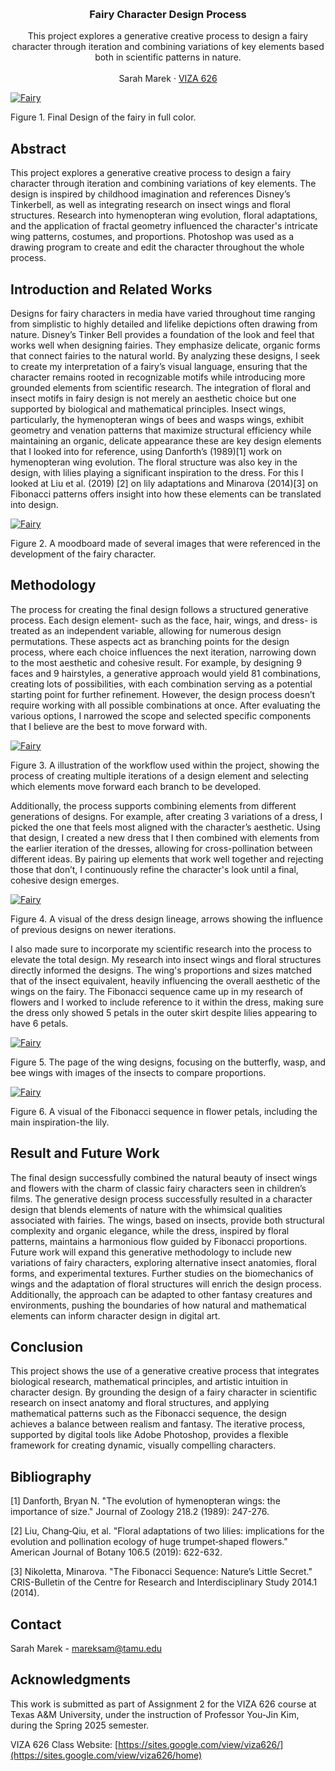 <!-- Improved compatibility of back to top link: See: https://github.com/othneildrew/Best-README-Template/pull/73 -->
<a id="readme-top"></a>

<!-- PROJECT SHIELDS -->
<!--
*** I'm using markdown "reference style" links for readability.
*** Reference links are enclosed in brackets [ ] instead of parentheses ( ).
*** See the bottom of this document for the declaration of the reference variables
*** for contributors-url, forks-url, etc. This is an optional, concise syntax you may use.
*** https://www.markdownguide.org/basic-syntax/#reference-style-links
-->




<!-- PROJECT LOGO -->
<br />
<div align="center">
  </a>

  <h3 align="center">Fairy Character Design Process </h3>

  <p align="center">
    This project explores a generative creative process to design a fairy character through iteration and combining variations of key elements based both in scientific patterns in nature. 
    <br />
    <br />
    <a >Sarah Marek</a>
    &middot;
    <a href="https://sites.google.com/view/viza626/home">VIZA 626</a>
  </p>
</div>

[![Fairy][images-fig1]](https://example.com)

Figure 1. Final Design of the fairy in full color. 
<!-- Abstract -->
## Abstract
This project explores a generative creative process to design a fairy character through iteration and combining variations of key elements. The design is inspired by childhood imagination and references Disney’s Tinkerbell, as well as integrating research on insect wings and floral structures. Research into hymenopteran wing evolution, floral adaptations, and the application of fractal geometry influenced the character's intricate wing patterns, costumes, and proportions. Photoshop was used as a drawing program to create and edit the character throughout the whole process. 


<!-- Introduction and Related Works -->
## Introduction and Related Works
Designs for fairy characters in media have varied throughout time ranging from simplistic to highly detailed and lifelike depictions often drawing from nature. Disney’s Tinker Bell provides a foundation of the look and feel that works well when designing fairies. They emphasize delicate, organic forms that connect fairies to the natural world. By analyzing these designs, I seek to create my interpretation of a fairy’s visual language, ensuring that the character remains rooted in recognizable motifs while introducing more grounded elements from scientific research.
The integration of floral and insect motifs in fairy design is not merely an aesthetic choice but one supported by biological and mathematical principles. Insect wings, particularly, the hymenopteran wings of bees and wasps wings, exhibit geometry and venation patterns that maximize structural efficiency while maintaining an organic, delicate appearance these are key design elements that I looked into for reference, using  Danforth’s (1989)[1] work on hymenopteran wing evolution. The floral structure was also key in the design, with lilies playing a significant inspiration to the dress. For this I looked at Liu et al. (2019) [2] on lily adaptations and Minarova (2014)[3] on Fibonacci patterns offers insight into how these elements can be translated into design. 

[![Fairy][images-fig2]](https://example.com)

Figure 2. A moodboard made of several images that were referenced in the development of the fairy character. 

## Methodology
The process for creating the final design follows a structured generative process. Each design element- such as the face, hair, wings, and dress- is treated as an independent variable, allowing for numerous design permutations. These aspects act as branching points for the design process, where each choice influences the next iteration, narrowing down to the most aesthetic and cohesive result. For example, by designing 9 faces and 9 hairstyles, a generative approach would yield 81 combinations, creating lots of possibilities, with each combination serving as a potential starting point for further refinement. However, the design process doesn’t require working with all possible combinations at once. After evaluating the various options, I narrowed the scope and selected specific components that I believe are the best to move forward with. 


[![Fairy][images-fig3]](https://example.com)

Figure 3. A illustration of the workflow used within the project, showing the process of creating multiple iterations of a design element and selecting which elements move forward each branch to be developed.  

Additionally, the process supports combining elements from different generations of designs. For example, after creating 3 variations of a dress, I picked the one that feels most aligned with the character’s aesthetic. Using that design, I created a new dress that I then combined with elements from the earlier iteration of the dresses, allowing for cross-pollination between different ideas. By pairing up elements that work well together and rejecting those that don’t, I continuously refine the character's look until a final, cohesive design emerges.


[![Fairy][images-fig4]](https://example.com)

Figure 4. A visual of the dress design lineage, arrows showing the influence of previous designs on newer iterations.

I also made sure to incorporate my scientific research into the process to elevate the total design. My research into insect wings and floral structures directly informed the designs. The wing's proportions and sizes matched that of the insect equivalent, heavily influencing the overall aesthetic of the wings on the fairy. The Fibonacci sequence came up in my research of flowers and I worked to include reference to it within the dress, making sure the dress only showed 5 petals in the outer skirt despite lilies appearing to have 6 petals. 
                                

[![Fairy][images-fig5]](https://example.com)

Figure 5.  The page of the wing designs, focusing on the butterfly, wasp, and bee wings with images of the insects to compare proportions. 

[![Fairy][images-fig6]](https://example.com)

Figure 6.  A visual of the Fibonacci sequence in flower petals, including the main inspiration-the lily. 

## Result and Future Work
The final design successfully combined the natural beauty of insect wings and flowers with the charm of classic fairy characters seen in children’s films. The generative design process successfully resulted in a character design that blends elements of nature with the whimsical qualities associated with fairies. The wings, based on insects, provide both structural complexity and organic elegance, while the dress, inspired by floral patterns, maintains a harmonious flow guided by Fibonacci proportions. 
Future work will expand this generative methodology to include new variations of fairy characters, exploring alternative insect anatomies, floral forms, and experimental textures. Further studies on the biomechanics of wings and the adaptation of floral structures will enrich the design process. Additionally, the approach can be adapted to other fantasy creatures and environments, pushing the boundaries of how natural and mathematical elements can inform character design in digital art.




## Conclusion
This project shows the use of a generative creative process that integrates biological research, mathematical principles, and artistic intuition in character design. By grounding the design of a fairy character in scientific research on insect anatomy and floral structures, and applying mathematical patterns such as the Fibonacci sequence, the design achieves a balance between realism and fantasy. The iterative process, supported by digital tools like Adobe Photoshop, provides a flexible framework for creating dynamic, visually compelling characters. 

<!-- Bibliography -->
## Bibliography 
[1] Danforth, Bryan N. "The evolution of hymenopteran wings: the importance of size." Journal of Zoology 218.2 (1989): 247-276.

[2] Liu, Chang‐Qiu, et al. "Floral adaptations of two lilies: implications for the evolution and pollination ecology of huge trumpet‐shaped flowers." American Journal of Botany 106.5 (2019): 622-632.


[3] Nikoletta, Minarova. "The Fibonacci Sequence: Nature’s Little Secret." CRIS-Bulletin of the Centre for Research and Interdisciplinary Study 2014.1 (2014).



<!-- CONTACT -->
## Contact

Sarah Marek - mareksam@tamu.edu




<!-- ACKNOWLEDGMENTS -->
## Acknowledgments

This work is submitted as part of Assignment 2 for the VIZA 626 course at Texas A&M University, under the instruction of Professor You-Jin Kim, during the Spring 2025 semester.

VIZA 626 Class Website: [https://sites.google.com/view/viza626/](https://sites.google.com/view/viza626/home)

<!-- MARKDOWN LINKS & IMAGES -->
<!-- https://www.markdownguide.org/basic-syntax/#reference-style-links -->
[contributors-shield]: https://img.shields.io/github/contributors/othneildrew/Best-README-Template.svg?style=for-the-badge
[contributors-url]: https://github.com/othneildrew/Best-README-Template/graphs/contributors
[forks-shield]: https://img.shields.io/github/forks/othneildrew/Best-README-Template.svg?style=for-the-badge
[forks-url]: https://github.com/othneildrew/Best-README-Template/network/members
[stars-shield]: https://img.shields.io/github/stars/othneildrew/Best-README-Template.svg?style=for-the-badge
[stars-url]: https://github.com/othneildrew/Best-README-Template/stargazers
[issues-shield]: https://img.shields.io/github/issues/othneildrew/Best-README-Template.svg?style=for-the-badge
[issues-url]: https://github.com/othneildrew/Best-README-Template/issues
[license-shield]: https://img.shields.io/github/license/othneildrew/Best-README-Template.svg?style=for-the-badge
[license-url]: https://github.com/othneildrew/Best-README-Template/blob/master/LICENSE.txt
[linkedin-shield]: https://img.shields.io/badge/-LinkedIn-black.svg?style=for-the-badge&logo=linkedin&colorB=555
[linkedin-url]: https://linkedin.com/in/othneildrew
[product-screenshot]: images/screenshot.png
[images-fig1]: images/fig1.png
[images-fig2]: images/fig2.png
[images-fig3]: images/fig3.png
[images-fig4]: images/fig4.png
[images-fig5]: images/fig5.png
[images-fig6]: images/fig6.png
[Next.js]: https://img.shields.io/badge/next.js-000000?style=for-the-badge&logo=nextdotjs&logoColor=white
[Next-url]: https://nextjs.org/
[React.js]: https://img.shields.io/badge/React-20232A?style=for-the-badge&logo=react&logoColor=61DAFB
[React-url]: https://reactjs.org/
[Vue.js]: https://img.shields.io/badge/Vue.js-35495E?style=for-the-badge&logo=vuedotjs&logoColor=4FC08D
[Vue-url]: https://vuejs.org/
[Angular.io]: https://img.shields.io/badge/Angular-DD0031?style=for-the-badge&logo=angular&logoColor=white
[Angular-url]: https://angular.io/
[Svelte.dev]: https://img.shields.io/badge/Svelte-4A4A55?style=for-the-badge&logo=svelte&logoColor=FF3E00
[Svelte-url]: https://svelte.dev/
[Laravel.com]: https://img.shields.io/badge/Laravel-FF2D20?style=for-the-badge&logo=laravel&logoColor=white
[Laravel-url]: https://laravel.com
[Bootstrap.com]: https://img.shields.io/badge/Bootstrap-563D7C?style=for-the-badge&logo=bootstrap&logoColor=white
[Bootstrap-url]: https://getbootstrap.com
[JQuery.com]: https://img.shields.io/badge/jQuery-0769AD?style=for-the-badge&logo=jquery&logoColor=white
[JQuery-url]: https://jquery.com 
